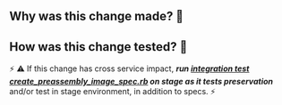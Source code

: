 ## Why was this change made? 🤔



## How was this change tested? 🤨

⚡ ⚠ If this change has cross service impact, ***run [integration test create_preassembly_image_spec.rb](https://github.com/sul-dlss/infrastructure-integration-test) on stage as it tests preservation*** and/or test in stage environment, in addition to specs. ⚡


